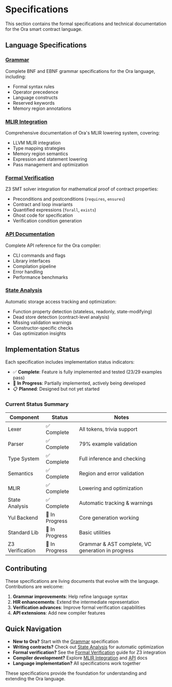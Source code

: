# Specifications

This section contains the formal specifications and technical documentation for the Ora smart contract language.

## Language Specifications

### [Grammar](./grammar.md)
Complete BNF and EBNF grammar specifications for the Ora language, including:
- Formal syntax rules
- Operator precedence
- Language constructs
- Reserved keywords
- Memory region annotations

### [MLIR Integration](./mlir.md)
Comprehensive documentation of Ora's MLIR lowering system, covering:
- LLVM MLIR integration
- Type mapping strategies
- Memory region semantics
- Expression and statement lowering
- Pass management and optimization

### [Formal Verification](../formal-verification.md)
Z3 SMT solver integration for mathematical proof of contract properties:
- Preconditions and postconditions (`requires`, `ensures`)
- Contract and loop invariants
- Quantified expressions (`forall`, `exists`)
- Ghost code for specification
- Verification condition generation

### [API Documentation](./api.md)
Complete API reference for the Ora compiler:
- CLI commands and flags
- Library interfaces
- Compilation pipeline
- Error handling
- Performance benchmarks

### [State Analysis](../state-analysis.md)
Automatic storage access tracking and optimization:
- Function property detection (stateless, readonly, state-modifying)
- Dead store detection (contract-level analysis)
- Missing validation warnings
- Constructor-specific checks
- Gas optimization insights

## Implementation Status

Each specification includes implementation status indicators:
- ✅ **Complete**: Feature is fully implemented and tested (23/29 examples pass)
- 🚧 **In Progress**: Partially implemented, actively being developed
- 📋 **Planned**: Designed but not yet started

### Current Status Summary

| Component | Status | Notes |
|-----------|--------|-------|
| Lexer | ✅ Complete | All tokens, trivia support |
| Parser | ✅ Complete | 79% example validation |
| Type System | ✅ Complete | Full inference and checking |
| Semantics | ✅ Complete | Region and error validation |
| MLIR | ✅ Complete | Lowering and optimization |
| State Analysis | ✅ Complete | Automatic tracking & warnings |
| Yul Backend | 🚧 In Progress | Core generation working |
| Standard Lib | 🚧 In Progress | Basic utilities |
| Z3 Verification | 🚧 In Progress | Grammar & AST complete, VC generation in progress |

## Contributing

These specifications are living documents that evolve with the language. Contributions are welcome:

1. **Grammar improvements**: Help refine language syntax
2. **HIR enhancements**: Extend the intermediate representation
3. **Verification advances**: Improve formal verification capabilities
4. **API extensions**: Add new compiler features

## Quick Navigation

- **New to Ora?** Start with the [Grammar](./grammar.md) specification
- **Writing contracts?** Check out [State Analysis](../state-analysis.md) for automatic optimization
- **Formal verification?** See the [Formal Verification](../formal-verification.md) guide for Z3 integration
- **Compiler development?** Explore [MLIR Integration](./mlir.md) and [API](./api.md) docs
- **Language implementation?** All specifications work together

These specifications provide the foundation for understanding and extending the Ora language. 